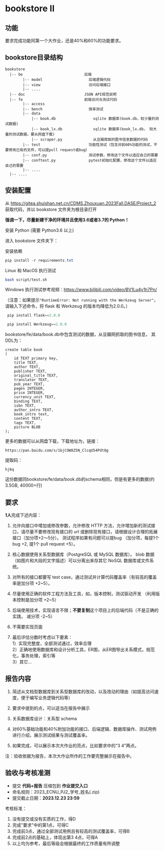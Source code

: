 # bookstore II

## 功能

要求完成功能同第一个大作业，还是40%和60%的功能要求。


## bookstore目录结构
```
bookstore
  |-- be                            后端
        |-- model                     后端逻辑代码
        |-- view                      访问后端接口
        |-- ....
  |-- doc                           JSON API规范说明
  |-- fe                            前端访问与测试代码
        |-- access
        |-- bench                     效率测试
        |-- data                    
            |-- book.db                 sqlite 数据库(book.db，较少量的测试数据)
            |-- book_lx.db              sqlite 数据库(book_lx.db， 较大量的测试数据，要从网盘下载)
            |-- scraper.py              从豆瓣爬取的图书信息数据的代码
        |-- test                      功能性测试（包含对前60%功能的测试，不要修改已有的文件，可以提pull request或bug）
        |-- conf.py                   测试参数，修改这个文件以适应自己的需要
        |-- conftest.py               pytest初始化配置，修改这个文件以适应自己的需要
        |-- ....
  |-- ....
```

## 安装配置
从 https://gitea.shuishan.net.cn/CDMS.Zhouxuan.2023Fall.DASE/Project_2 获取代码，并以 bookstore 文件夹为根目录打开

**强调一下，尽量新建干净的环境并且使用3.6或者3.7的 Python！**

安装 Python (需要 Python3.6 以上) 


进入 bookstore 文件夹下：

安装依赖

```powershell
pip install -r requirements.txt
```

Linux 和 MacOS 执行测试
```bash
bash script/test.sh
```

Windows 执行测试参考视频：https://www.bilibili.com/video/BV1Lu4y1h7Pn/

（注意：如果提示`"RuntimeError: Not running with the Werkzeug Server"`，请输入下述命令，将 flask 和 Werkzeug 的版本均降低为2.0.0。）

```powershell
 pip install flask==2.0.0  

 pip install Werkzeug==2.0.0
```

 bookstore/fe/data/book.db中包含测试的数据，从豆瓣网抓取的图书信息，
 其DDL为：

    create table book
    (
        id TEXT primary key,
        title TEXT,
        author TEXT,
        publisher TEXT,
        original_title TEXT,
        translator TEXT,
        pub_year TEXT,
        pages INTEGER,
        price INTEGER,
        currency_unit TEXT,
        binding TEXT,
        isbn TEXT,
        author_intro TEXT,
        book_intro text,
        content TEXT,
        tags TEXT,
        picture BLOB
    );

更多的数据可以从网盘下载，下载地址为，链接：

    https://pan.baidu.com/s/1bjCOW8Z5N_ClcqU54Pdt8g

提取码：

    hj6q

这份数据同bookstore/fe/data/book.db的schema相同，但是有更多的数据(约3.5GB, 40000+行)

## 要求

**1人**完成下述内容：

1. 允许向接口中增加或修改参数，允许修改 HTTP 方法，允许增加新的测试接口，请尽量不要修改现有接口的 url 或删除现有接口，请根据设计合理的拓展接口（加分项+2～5分）。
   测试程序如果有问题可以提bug （加分项，每提1个 bug +2, 提1个 pull request +5）。<br>

2. 核心数据使用关系型数据库（PostgreSQL 或 MySQL 数据库）。
   blob 数据（如图片和大段的文字描述）可以分离出来存其它 NoSQL 数据库或文件系统。 <br>

3. 对所有的接口都要写 test case，通过测试并计算代码覆盖率（有较高的覆盖率是加分项 +2~5）。 <br>

4. 尽量使用正确的软件工程方法及工具，如，版本控制，测试驱动开发 （利用版本控制是加分项 +2~5）<br>

5. 后端使用技术，实现语言不限；**不要复制**这个项目上的后端代码（不是正确的实践， 减分项 -2~5）<br>

6. 不需要实现页面 <br>

7. 最后评估分数时考虑以下要素：<br>
   1）实现完整度，全部测试通过，效率合理 <br>
   2）正确地使用数据库和设计分析工具，ER图，从ER图导出关系模式，规范化，事务处理，索引等 <br>
   3）其它... <br>

## 报告内容

1. 简述从文档型数据库到关系型数据库的改动，以及改动的理由（如提高访问速度，便于编写业务逻辑代码等）
2. 要求中提到的点，可以适当在报告中展示

3. 关系数据库设计：关系型 schema

4. 对60%基础功能和40%附加功能的接口、后端逻辑、数据库操作、测试用例进行介绍，展示测试结果与测试覆盖率。

5. 如果完成，可以展示本次大作业的亮点，比如要求中的“3 4”两点。

注：验收依据为报告，本次大作业所作的工作要完整展示在报告中。


## 验收与考核准测

- 提交 **代码+报告** 压缩包到 **作业提交入口**
- 命名规则：2023_ECNU_PJ2\_学号\_姓名(.zip)
- 提交截止日期：**2023.12.23 23:59**

考核标准：

1. 没有提交或没有实质的工作，得D
2. 完成"要求"中的第1点，可得C
3. 完成前3点，通过全部测试用例且有较高的测试覆盖率，可得B
4. 完成前2点的基础上，体现出第3 4点，可得A
5. 以上均为参考，最后等级会根据最终的工作质量有所调整